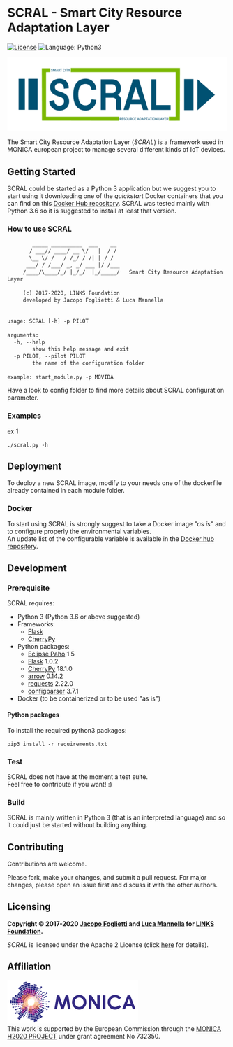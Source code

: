# SCRAL - Smart City Resource Adaptation Layer

[![License](https://img.shields.io/badge/license-Apache%202-green)](https://opensource.org/licenses/BSD-2-Clause)
![Language: Python3](https://img.shields.io/badge/language-python3-blue.svg)

![Logo](images/SCRAL-Logo-V1.1.png)

<!-- Short description of the project -->

The Smart City Resource Adaptation Layer (*SCRAL*) is a framework used in MONICA european project to manage several
different kinds of IoT devices.


## Getting Started
<!-- Instruction to make the project up and running. -->

SCRAL could be started as a Python 3 application but we suggest you to start using it downloading one of the *quickstart*
Docker containers that you can find on this [Docker Hub repository](https://hub.docker.com/r/monicaproject/scral).
SCRAL was tested mainly with Python 3.6 so it is suggested to install at least that version.

### How to use SCRAL
```
        _____ __________  ___    __                                     
       / ___// ____/ __ \/   |  / /                                     
       \__ \/ /   / /_/ / /| | / /                                      
      ___/ / /___/ _, _/ ___ |/ /___                                    
     /____/\____/_/ |_/_/  |_/_____/   Smart City Resource Adaptation Layer

     (c) 2017-2020, LINKS Foundation
     developed by Jacopo Foglietti & Luca Mannella


usage: SCRAL [-h] -p PILOT

arguments:
  -h, --help
        show this help message and exit
  -p PILOT, --pilot PILOT
        the name of the configuration folder

example: start_module.py -p MOVIDA  
```

Have a look to config folder to find more details about SCRAL configuration parameter.

### Examples
ex 1
```
./scral.py -h
```

## Deployment
<!-- Deployment/Installation instructions. If this is software library, change this section to "Usage" and give usage examples -->

To deploy a new SCRAL image, modify to your needs one of the dockerfile already contained in each module folder.

### Docker
To start using SCRAL is strongly suggest to take a Docker image *"as is"* and to configure properly the environmental variables. <br>
An update list of the configurable variable is available in the [Docker hub repository](https://hub.docker.com/r/monicaproject/scral).

## Development

### Prerequisite
SCRAL requires:
 - Python 3 (Python 3.6 or above suggested)
 - Frameworks:
    - [Flask](http://flask.palletsprojects.com)
    - [CherryPy](https://cherrypy.org/)
 - Python packages:
    - [Eclipse Paho](https://pypi.org/project/paho-mqtt/1.5) 1.5
    - [Flask](https://pypi.org/project/Flask/1.0.2) 1.0.2
    - [CherryPy](https://pypi.org/project/CherryPy/18.1.0) 18.1.0
    - [arrow](https://pypi.org/project/arrow/0.14.2) 0.14.2
    - [requests](https://pypi.org/project/requests/2.22.0) 2.22.0
    - [configparser](https://pypi.org/project/configparser/3.7.1) 3.7.1
 - Docker (to be containerized or to be used "as is")

#### Python packages
To install the required python3 packages:
```
pip3 install -r requirements.txt
```

### Test
SCRAL does not have at the moment a test suite.<br>
Feel free to contribute if you want! :)

### Build
SCRAL is mainly written in Python 3 (that is an interpreted language) and so it could just be started without building anything.

## Contributing
Contributions are welcome. 

Please fork, make your changes, and submit a pull request. For major changes, please open an issue first and discuss it with the other authors.

## Licensing
**Copyright © 2017-2020 [Jacopo Foglietti](http://ismb.it/jacopo.foglietti/)
and [Luca Mannella](http://ismb.it/luca.mannella) for [LINKS Foundation](http://linksfoundation.com/).**

*SCRAL* is licensed under the Apache 2 License (click [here](https://opensource.org/licenses/Apache-2.0) for details).

## Affiliation
![MONICA](https://github.com/MONICA-Project/template/raw/master/monica.png)  
This work is supported by the European Commission through the [MONICA H2020 PROJECT](https://www.monica-project.eu) under grant agreement No 732350.
